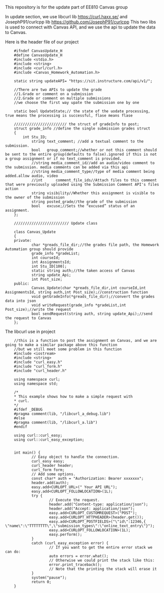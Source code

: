 This repository is for the update part of EE810 Canvas group

In update section,
we use libcurl lib https://curl.haxx.se/ and JosephP91/curlcpp lib https://github.com/JosephP91/curlcpp 
This two libs is used to connect with Canvas API, and we use the api to update the data to Canvas.

Here is the header file of our project

        #ifndef CanvasUpdate_H
        #define CanvasUpdate_H
        #include <stdio.h>
        #include <string>
        #include <curl/curl.h>
        #include <Canvas_Homework_Automation.h>

        static string updateAPI= "https://sit.instructure.com/api/v1/";

        //There are two APIs to update the grade
        //1.Grade or comment on a submission
        //2.Grade or comment on multiple submissions
        //we choose the first way upate the submission one by one

        static bool UpdateState;// the state of the uodate processing, true means the processing is successful, flase means flase

        //////////////////////// the struct of gradeInfo to post; 
        struct grade_info //define the single submission grades struct
        {
            int Stu_ID;
                string text_comment; //add a textual comment to the submission.
                bool   group_comment;//whether or not this comment should be sent to the entire group(defaults to false).ignored if this is not a group assignment or if no text_comment is provided.
                //string media_comment_id//add an audio/video comment to the submission. media comments can be added via this api
                //string media_comment_type//type of media comment being added.allow audio, video
                //int	   comment_file_ids//Attach files to this comment that were previously uploaded using the Submission Comment API's files action
                string visibility//Whether this assignment is visible to the owner of the submission
                string posted_grade//the grade of the submission
                bool   excuse;//Sets the “excused” status of an assignment.
        };

        ///////////////////////// Update class

        class Canvas_Update
        {
        private:
                char *greads_file_dir;//the grades file path, the Homework Automation group should provide
                grade_info *gradeList;
                int courseId;
                int AssignmentsId;
                int Stu_ID[100];
                static string auth;//the taken access of Canvas
                string update_Api;
                int Post_size;
        public:
                Canvas_Update(char *greads_file_dir,int courseId,int AssignmentsId, string auth,int Post_size);//construction function
                void getGradeInfo(*greads_file_dir);//convert the grades data into json 
                void writeRequest(grade_info *gradeList,int Post_size);//write the request
                bool sendRequest(string auth, string update_Api);//send the request to Canvas
        };




The libcurl use in project 

        //this is a function to post the assignment on Canvas, and we are going to make a similar package above this function
        //but we still meet some problem in this function
        #include <iostream>
        #include <string>
        #include "curl_easy.h"
        #include "curl_form.h"
        #include "curl_header.h"

        using namespace curl;
        using namespace std;

        /*
        * This example shows how to make a simple request with
        * curl.
        */
        #ifdef _DEBUG
        #pragma comment(lib, "/libcurl_a_debug.lib")
        #else
        #pragma comment(lib, "/libcurl_a.lib")
        #endif

        using curl::curl_easy;
        using curl::curl_easy_exception;


        int main() {
                // Easy object to handle the connection.
                curl_easy easy;
                curl_header header;
                curl_form form;
                // Add some options.
                const char* auth = "Authorization: Bearer xxxxxxx";
                header.add(auth);
                easy.add<CURLOPT_URL>(" Your API URL");
                easy.add<CURLOPT_FOLLOWLOCATION>(1L);
                try {
                        // Execute the request.
                        header.add("Content-type: application/json");
                        header.add("Accept: application/json");
                        easy.add<CURLOPT_CUSTOMREQUEST>("POST");
                        easy.add<CURLOPT_HTTPHEADER>(header.get());
                        easy.add<CURLOPT_POSTFIELDS>("\"id\":12346,{ \"name\":\"TTTTTTTT\",\"submission_types\":\"online_text_entry\"}");
                        easy.add<CURLOPT_FOLLOWLOCATION>(1L);
                        easy.perform();
                }
                catch (curl_easy_exception error) {
                        // If you want to get the entire error stack we can do:
                        auto errors = error.what();
                        // Otherwise we could print the stack like this:
                        error.print_traceback();
                        // Note that the printing the stack will erase it
                }
                system("pause");
                return 0;
        }
